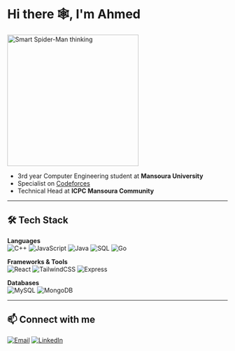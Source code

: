 # Hi there 🕸️, I'm Ahmed  

<img src="https://media.giphy.com/media/v1.Y2lkPWVjZjA1ZTQ3bWtvODY5bjUzdHFxNnR6ZXh4eXI0NDhncGpmeXVkN3E3MXJmb2NhbiZlcD12MV9naWZzX3NlYXJjaCZjdD1n/oXnN2TNSgfJQI/giphy.gif" width="300" alt="Smart Spider-Man thinking"/>

- 3rd year Computer Engineering student at **Mansoura University**  
- Specialist on [Codeforces](https://codeforces.com/profile/ahmed-07)  
- Technical Head at **ICPC Mansoura Community**  

---

## 🛠 Tech Stack  

**Languages**  
![C++](https://img.shields.io/badge/C++-00599C?style=for-the-badge&logo=cplusplus&logoColor=white) ![JavaScript](https://img.shields.io/badge/JavaScript-F7DF1E?style=for-the-badge&logo=javascript&logoColor=black) ![Java](https://img.shields.io/badge/Java-ED8B00?style=for-the-badge&logo=openjdk&logoColor=white) ![SQL](https://img.shields.io/badge/SQL-4479A1?style=for-the-badge&logo=databricks&logoColor=white) ![Go](https://img.shields.io/badge/Go-00ADD8?style=for-the-badge&logo=go&logoColor=white)  
 

**Frameworks & Tools**  
![React](https://img.shields.io/badge/React-20232A?style=for-the-badge&logo=react&logoColor=61DAFB) ![TailwindCSS](https://img.shields.io/badge/TailwindCSS-38B2AC?style=for-the-badge&logo=tailwind-css&logoColor=white) ![Express](https://img.shields.io/badge/Express-000000?style=for-the-badge&logo=express&logoColor=white)  

**Databases**  
![MySQL](https://img.shields.io/badge/MySQL-005C84?style=for-the-badge&logo=mysql&logoColor=white) ![MongoDB](https://img.shields.io/badge/MongoDB-4EA94B?style=for-the-badge&logo=mongodb&logoColor=white)  

---

## 📫 Connect with me  

[![Email](https://img.shields.io/badge/Email-D14836?style=for-the-badge&logo=gmail&logoColor=white)](mailto:ahmedmohamed2000771@gmail.com) [![LinkedIn](https://img.shields.io/badge/LinkedIn-0077B5?style=for-the-badge&logo=linkedin&logoColor=white)](https://www.linkedin.com/in/ahmed-mohamed-23834b299?utm_source=share&utm_campaign=share_via&utm_content=profile&utm_medium=ios_app)

